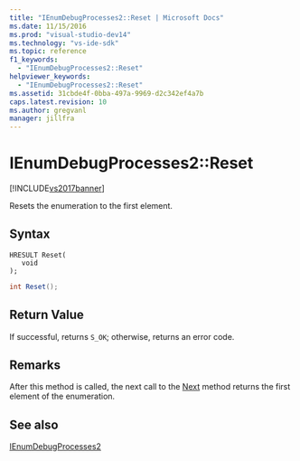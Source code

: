 ```yaml
---
title: "IEnumDebugProcesses2::Reset | Microsoft Docs"
ms.date: 11/15/2016
ms.prod: "visual-studio-dev14"
ms.technology: "vs-ide-sdk"
ms.topic: reference
f1_keywords: 
  - "IEnumDebugProcesses2::Reset"
helpviewer_keywords: 
  - "IEnumDebugProcesses2::Reset"
ms.assetid: 31cbde4f-0bba-497a-9969-d2c342ef4a7b
caps.latest.revision: 10
ms.author: gregvanl
manager: jillfra
---
```

# IEnumDebugProcesses2::Reset
[!INCLUDE[vs2017banner](../../../includes/vs2017banner.md)]

Resets the enumeration to the first element.  
  
## Syntax  
  
```cpp#  
HRESULT Reset(  
   void  
);  
```  
  
```csharp  
int Reset();  
```  
  
## Return Value  
 If successful, returns `S_OK`; otherwise, returns an error code.  
  
## Remarks  
 After this method is called, the next call to the [Next](../../../extensibility/debugger/reference/ienumdebugprocesses2-next.md) method returns the first element of the enumeration.  
  
## See also  
 [IEnumDebugProcesses2](../../../extensibility/debugger/reference/ienumdebugprocesses2.md)
